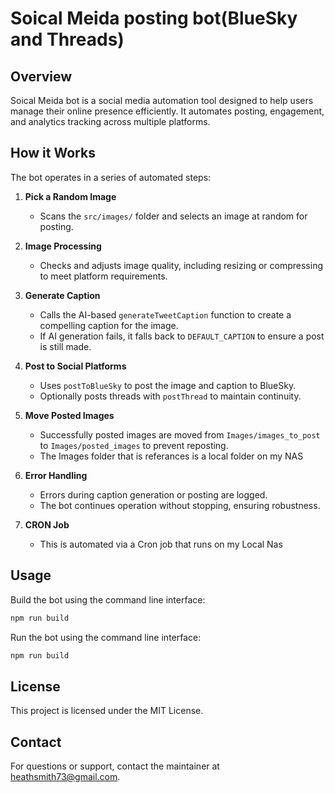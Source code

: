 # Soical Meida posting bot(BlueSky and Threads)

## Overview

Soical Meida bot is a social media automation tool designed to help users manage their online presence efficiently. It automates posting, engagement, and analytics tracking across multiple platforms.

## How it Works

The bot operates in a series of automated steps:

1. **Pick a Random Image**

   - Scans the `src/images/` folder and selects an image at random for posting.

2. **Image Processing**

   - Checks and adjusts image quality, including resizing or compressing to meet platform requirements.

3. **Generate Caption**

   - Calls the AI-based `generateTweetCaption` function to create a compelling caption for the image.
   - If AI generation fails, it falls back to `DEFAULT_CAPTION` to ensure a post is still made.

4. **Post to Social Platforms**

   - Uses `postToBlueSky` to post the image and caption to BlueSky.
   - Optionally posts threads with `postThread` to maintain continuity.

5. **Move Posted Images**

   - Successfully posted images are moved from `Images/images_to_post` to `Images/posted_images` to prevent reposting.
   - The Images folder that is referances is a local folder on my NAS

6. **Error Handling**

   - Errors during caption generation or posting are logged.
   - The bot continues operation without stopping, ensuring robustness.

7. **CRON Job**
   - This is automated via a Cron job that runs on my Local Nas

## Usage

Build the bot using the command line interface:

```bash
npm run build
```

Run the bot using the command line interface:

```bash
npm run build
```

## License

This project is licensed under the MIT License.

## Contact

For questions or support, contact the maintainer at heathsmith73@gmail.com.
